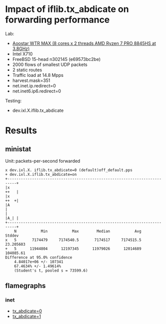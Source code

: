 # Impact of iflib.tx_abdicate on forwarding performance

Lab:
  - [Aoostar WTR MAX (8 cores x 2 threads AMD Ryzen 7 PRO 8845HS at 3.8GHz)](https://aoostar.com/products/aoostar-wtr-max-amd-r7-pro-8845hs-11-bays-mini-pc)
  - Intel X710
  - FreeBSD 15-head n302145 (e69573bc2be)
  - 2000 flows of smallest UDP packets
  - 2 static routes
  - Traffic load at 14.8 Mpps
  - harvest.mask=351
  - net.inet.ip.redirect=0
  - net.inet6.ip6.redirect=0

Testing:
  - dev.ixl.X.iflib.tx_abdicate

# Results

## ministat

Unit: packets-per-second forwarded

```
x dev.ixl.X. iflib.tx_abdicate=0 (default)off_default.pps
+ dev.ixl.X.iflib.tx_abdicate=on
+--------------------------------------------------------------------------+
|x                                                                    ++   |
|x                                                                    ++  +|
|A                                                                         |
|                                                                     |A_| |
+--------------------------------------------------------------------------+
    N           Min           Max        Median           Avg        Stddev
x   5       7174479     7174540.5       7174517     7174515.5     23.205603
+   5      11944804      12197345      11979026      12014689     104085.61
Difference at 95.0% confidence
	4.84017e+06 +/- 107341
	67.4634% +/- 1.49614%
	(Student's t, pooled s = 73599.6)
```

## flamegraphs

### inet

  - [tx_abdicate=0](bench.off_default.1.pmc.svg)
  - [tx_abdicate=1](bench.on.1.pmc.svg)
